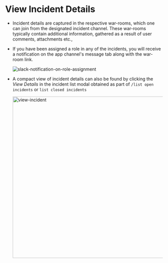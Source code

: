# View Incident Details

- Incident details are captured in the respective war-rooms, which one can join from the designated incident channel. These
war-rooms typically contain additional information, gathered as a result of user comments, attachments etc.,

- If you have been assigned a role in any of the incidents, you will receive a notification on the app channel's message tab
  along with the war-room link.

  ![slack-notification-on-role-assignment](https://github.com/user-attachments/assets/681604d0-6839-4db8-a6ae-b68670b302b7)

- A compact view of incident details can also be found by clicking the _View Details_ in the incident list modal obtained as part
  of `/list open incidents` or `list closed incidents`

  <img width="516" alt="view-incident" src="https://github.com/user-attachments/assets/cec30794-0ac3-41d5-ae6f-8f5d7d91e52b">
